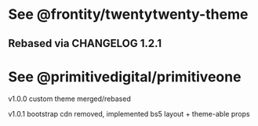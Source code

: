 # See @frontity/twentytwenty-theme

## Rebased via CHANGELOG 1.2.1

# See @primitivedigital/primitiveone

v1.0.0 custom theme merged/rebased

v1.0.1 bootstrap cdn removed, implemented bs5 layout + theme-able props
